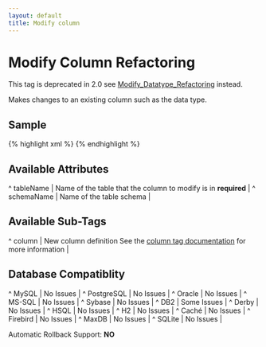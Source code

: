 ```yaml
---
layout: default
title: Modify column
---
```


# Modify Column Refactoring #

This tag is deprecated in 2.0 see [Modify_Datatype_Refactoring](Modify_Datatype_Refactoring.html) instead.

Makes changes to an existing column such as the data type.

## Sample ##

{% highlight xml %}
<modifyColumn tableName="person">
    <column name="firstname" type="varchar(5000)"/>
</modifyColumn>
{% endhighlight %}

## Available Attributes ##

^ tableName  | Name of the table that the column to modify is in **required**   |
^ schemaName  | Name of the table schema  | 


## Available Sub-Tags ##

^ column  | New column definition See the [ column tag documentation](column.html) for more information |



## Database Compatiblity ##

^ MySQL  | No Issues  |
^ PostgreSQL  | No Issues  |
^ Oracle  | No Issues  |
^ MS-SQL  | No Issues  |
^ Sybase  | No Issues  |
^ DB2  | Some Issues  |
^ Derby  | No Issues  |
^ HSQL  | No Issues  |
^ H2  | No Issues  |
^ Caché  | No Issues  |
^ Firebird  | No Issues  |
^ MaxDB  | No Issues  |
^ SQLite  | No Issues  |

Automatic Rollback Support: **NO**
